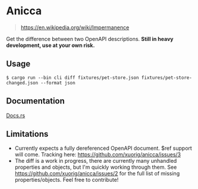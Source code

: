 # Anicca

> https://en.wikipedia.org/wiki/Impermanence

Get the difference between two OpenAPI descriptions. **Still in heavy development, use at your own risk.**

## Usage

```shell
$ cargo run --bin cli diff fixtures/pet-store.json fixtures/pet-store-changed.json --format json
```

## Documentation

[Docs.rs](https://docs.rs/anicca)

## Limitations

  - Currently expects a fully dereferenced OpenAPI document. $ref support will come. Tracking here: https://github.com/xuorig/anicca/issues/3
  - The diff is a work in progress, there are currently many unhandled properties and objects, but I'm quickly working through them. See https://github.com/xuorig/anicca/issues/2 for the full list of missing properties/objects. Feel free to contribute!
